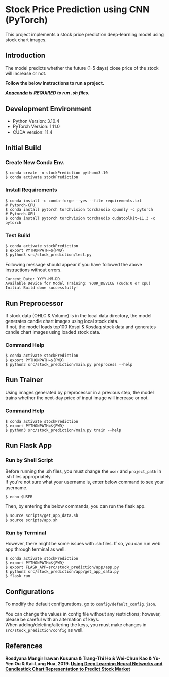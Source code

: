 # Stock Price Prediction using CNN (PyTorch)

This project implements a stock price prediction deep-learning model using stock chart images.

## Introduction

The model predicts whether the future (1-5 days) close price of the stock will increase or not.

**Follow the below instructions to run a project.**

**_[Anaconda](https://www.anaconda.com/products/distribution#Downloads) is REQUIRED to run .sh files._**

## Development Environment

- Python Version: 3.10.4
- PyTorch Version: 1.11.0
- CUDA version: 11.4

## Initial Build

### Create New Conda Env.

```shell
$ conda create -n stockPrediction python=3.10
$ conda activate stockPrediction
```

### Install Requirements

```shell
$ conda install -c conda-forge --yes --file requirements.txt 
# Pytorch-CPU
$ conda install pytorch torchvision torchaudio cpuonly -c pytorch
# Pytorch-GPU
$ conda install pytorch torchvision torchaudio cudatoolkit=11.3 -c pytorch
```

### Test Build

```shell
$ conda activate stockPrediction
$ export PYTHONPATH=${PWD}
$ python3 src/stock_prediction/test.py
```

Following message should appear if you have followed the above instructions without errors.

```
Current Date: YYYY-MM-DD
Available Device for Model Training: YOUR_DEVICE (cuda:0 or cpu)
Initial Build done successfully!
```

## Run Preprocessor

If stock data (OHLC & Volume) is in the local data directory, the model generates candle chart images using local stock
data.   
If not, the model loads top100 Kospi & Kosdaq stock data and generates candle chart images using loaded stock data.

### Command Help

```shell
$ conda activate stockPrediction
$ export PYTHONPATH=${PWD}
$ python3 src/stock_prediction/main.py preprocess --help
```

## Run Trainer

Using images generated by preprocessor in a previous step, the model trains whether the
next-day price of input image will increase or not.

### Command Help

```shell
$ conda activate stockPrediction
$ export PYTHONPATH=${PWD}
$ python3 src/stock_prediction/main.py train --help
```

## Run Flask App

### Run by Shell Script

Before running the .sh files, you must change the `user` and `project_path` in .sh files appropriately.   
If you're not sure what your username is, enter below command to see your username.

```shell
$ echo $USER
```

Then, by entering the below commands, you can run the flask app.

```shell
$ source scripts/get_app_data.sh
$ source scripts/app.sh
```

### Run by Terminal

However, there might be some issues with .sh files. If so, you can run web app through terminal as well.

```shell
$ conda activate stockPrediction
$ export PYTHONPATH=${PWD}
$ export FLASK_APP=src/stock_prediction/app/app.py
$ python3 src/stock_prediction/app/get_app_data.py
$ flask run
```

## Configurations

To modify the default configurations, go to `config/default_config.json`.

You can change the values in config file without any restrictions;
however, please be careful with an alternation of keys.    
When adding/deleting/altering the keys, you must make changes in `src/stock_prediction/config` as well.

## References

**Rosdyana Mangir Irawan Kusuma & Trang-Thi Ho & Wei-Chun Kao & Yu-Yen Ou & Kai-Lung Hua, 2019. 
[Using Deep Learning Neural Networks and Candlestick
Chart Representation to Predict Stock Market](https://arxiv.org/pdf/1903.12258v1.pdf)**
